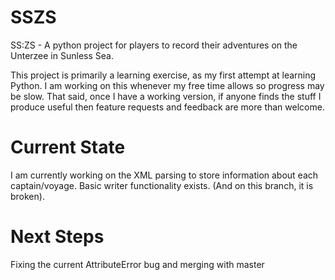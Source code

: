 # SSZS
SS:ZS - A python project for players to record their adventures on the Unterzee in Sunless Sea.

This project is primarily a learning exercise, as my first attempt at learning Python. I am working on this whenever my free time allows so progress may be slow. That said, once I have a working version, if anyone finds the stuff I produce useful then feature requests and feedback are more than welcome.

# Current State

I am currently working on the XML parsing to store information about each captain/voyage. Basic writer functionality exists. (And on this branch, it is broken).

# Next Steps

Fixing the current AttributeError bug and merging with master
